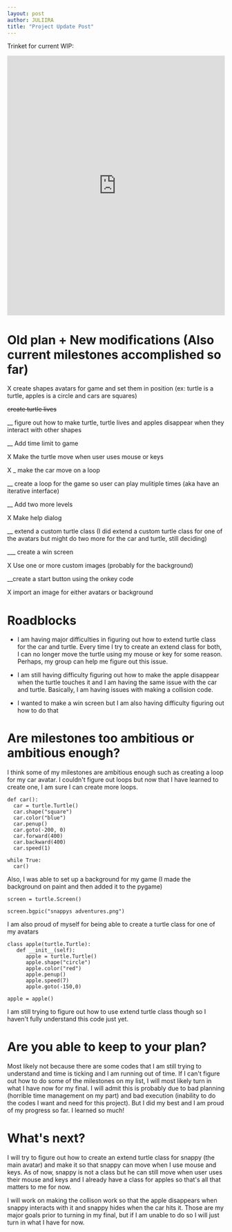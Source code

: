 ```yaml
---
layout: post
author: JULIIRA
title: "Project Update Post"
---
```


Trinket for current WIP:

<iframe src="https://trinket.io/embed/pygame/aa27add961" width="100%" height="600" frameborder="0" marginwidth="0" marginheight="0" allowfullscreen></iframe>

# Old plan + New modifications (Also current milestones accomplished so far)

X create shapes avatars for game and set them in position (ex: turtle is a turtle, apples is a circle and cars are squares)

~~create turtle lives~~ 

__ figure out how to make turtle, turtle lives and apples disappear when they interact with other shapes

__ Add time limit to game

X Make the turtle move when user uses mouse or keys

X _ make the car move on a loop

__ create a loop for the game so user can play mulitiple times (aka have an iterative interface)

__ Add two more levels

X Make help dialog

__ extend a custom turtle class (I did extend a custom turtle class for one of the avatars but might do two
more for the car and turtle, still deciding)

___ create a win screen

X Use one or more custom images (probably for the background)

__create a start button using the onkey code

X import an image for either avatars or background

# Roadblocks

- I am having major difficulties in figuring out how to extend turtle class for the car and 
turtle. Every time I try to create an extend class for both, I can no longer move the 
turtle using my mouse or key for some reason. Perhaps, my group can help me figure out this issue.

- I am still having difficulty figuring out how to make the apple disappear when the turtle touches it 
and I am having the same issue with the car and turtle. Basically, I am having issues with making a collision code.

- I wanted to make a win screen but I am also having difficulty figuring out how to do that

# Are milestones too ambitious or ambitious enough?

I think some of my milestones are ambitious enough such as creating a loop for my car avatar. I couldn't 
figure out loops but now that I have learned to create one, I am sure I can create more loops.

```
def car():
  car = turtle.Turtle()
  car.shape("square")
  car.color("blue")
  car.penup()
  car.goto(-200, 0)
  car.forward(400)
  car.backward(400)
  car.speed(1)
    
while True:
  car()

```

Also, I was able to set up a background for my game (I made the background on paint and then added it to the pygame) 

```
screen = turtle.Screen()

screen.bgpic("snappys adventures.png")

```

I am also proud of myself for being able to create a turtle class for one of my avatars

```
class apple(turtle.Turtle):
   def __init__(self):
      apple = turtle.Turtle()
      apple.shape("circle")
      apple.color("red")
      apple.penup()
      apple.speed(7)
      apple.goto(-150,0)

apple = apple()

```

I am still trying to figure out how to use extend turtle class though so I haven't fully understand this code just yet. 

# Are you able to keep to your plan?

Most likely not because there are some codes that I am still trying to understand and time is ticking and I am 
running out of time. If I can't figure out how to do some of the milestones on my list, I will most likely turn in what
 I have now for my final. I will admit this is probably due to bad planning (horrible time management on my part) and bad 
execution (inability to do the codes I want and need for this project). But I did my best and I am proud of my progress so far. 
I learned so much!

# What's next? 

I will try to figure out how to create an extend turtle class for snappy (the main avatar) and make it so that 
snappy can move when I use mouse and keys. As of now, snappy is not a class but he can still move when user uses 
their mouse and keys and I already have a class for apples so that's all that matters to me for now. 

I will work on making the collison work so that the apple disappears when snappy interacts with it and snappy
 hides when the car hits it. Those are my major goals prior to turning in my final, but if I am unable to do so I
 will just turn in what I have for now. 
